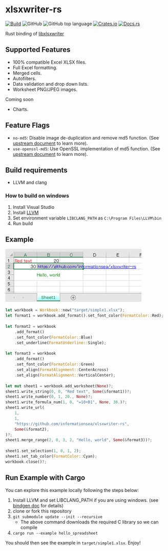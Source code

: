 xlsxwriter-rs
=============
[![Build](https://github.com/informationsea/xlsxwriter-rs/workflows/Build/badge.svg)](https://github.com/informationsea/xlsxwriter-rs/actions)
![GitHub](https://img.shields.io/github/license/informationsea/xlsxwriter-rs)
![GitHub top language](https://img.shields.io/github/languages/top/informationsea/xlsxwriter-rs)
[![Crates.io](https://img.shields.io/crates/v/xlsxwriter)](https://crates.io/crates/xlsxwriter)
[![Docs.rs](https://docs.rs/xlsxwriter/badge.svg)](https://docs.rs/xlsxwriter)

Rust binding of [libxlsxwriter](https://github.com/jmcnamara/libxlsxwriter)

Supported Features
------------------

* 100% compatible Excel XLSX files.
* Full Excel formatting.
* Merged cells.
* Autofilters.
* Data validation and drop down lists.
* Worksheet PNG/JPEG images.

Coming soon

* Charts.

Feature Flags
-------------

* `no-md5`: Disable image de-duplication and remove md5 function. (See [upstream document](https://github.com/jmcnamara/libxlsxwriter/blob/dcf8d418dba726d2ee123fb111a3174e67b15f6b/docs/src/getting_started.dox#L639) to learn more).
* `use-openssl-md5`: Use OpenSSL implementation of md5 function. (See [upstream document](https://github.com/jmcnamara/libxlsxwriter/blob/dcf8d418dba726d2ee123fb111a3174e67b15f6b/docs/src/getting_started.dox#L629) to learn more).

Build requirements
------------------

* LLVM and clang

### How to build on windows

1. Install Visual Studio
2. Install [LLVM](https://llvm.org/)
3. Set environment variable `LIBCLANG_PATH` as `C:\Program Files\LLVM\bin`
4. Run build

Example
-------

![Result Image](images/simple1.png)

```rust
let workbook = Workbook::new("target/simple1.xlsx");
let format1 = workbook.add_format().set_font_color(FormatColor::Red);

let format2 = workbook
    .add_format()
    .set_font_color(FormatColor::Blue)
    .set_underline(FormatUnderline::Single);

let format3 = workbook
    .add_format()
    .set_font_color(FormatColor::Green)
    .set_align(FormatAlignment::CenterAcross)
    .set_align(FormatAlignment::VerticalCenter);

let mut sheet1 = workbook.add_worksheet(None)?;
sheet1.write_string(0, 0, "Red text", Some(&format1))?;
sheet1.write_number(0, 1, 20., None)?;
sheet1.write_formula_num(1, 0, "=10+B1", None, 30.)?;
sheet1.write_url(
    1,
    1,
    "https://github.com/informationsea/xlsxwriter-rs",
    Some(&format2),
)?;
sheet1.merge_range(2, 0, 3, 2, "Hello, world", Some(&format3))?;

sheet1.set_selection(1, 0, 1, 2);
sheet1.set_tab_color(FormatColor::Cyan);
workbook.close()?;
```

Run Example with Cargo
-------
You can explore this example locally following the steps below:

1. Install LLVM and set LIBCLANG_PATH if you are using windows. (see [bindgen doc](https://rust-lang.github.io/rust-bindgen/requirements.html#clang) for details)
2. clone or fork this repository
3. `git submodule update --init --recursive`
    - The above command downloads the required C library so we can compile
4. `cargo run --example hello_spreadsheet`

You should then see the example in `target/simple1.xlsx`. Enjoy!
